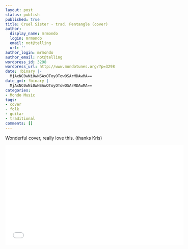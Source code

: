 ```yaml
---
layout: post
status: publish
published: true
title: Cruel Sister - trad. Pentangle (cover)
author:
  display_name: mrmondo
  login: mrmondo
  email: not@telling
  url: ''
author_login: mrmondo
author_email: not@telling
wordpress_id: 3298
wordpress_url: http://www.mondotunes.org/?p=3298
date: !binary |-
  MjAxNC0wNi0wNSAxOToyOTowOSArMDAwMA==
date_gmt: !binary |-
  MjAxNC0wNi0wNSAwOToyOTowOSArMDAwMA==
categories:
- Mondo Music
tags:
- cover
- folk
- guitar
- traditional
comments: []
---
```

Wonderful cover, really love this. (thanks Kris)<br />
<iframe width="560" height="315" src="//www.youtube.com/embed/jAeH4ZeSTE0" frameborder="0"> </iframe>
